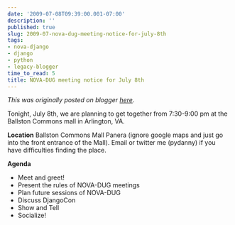 ```yaml
---
date: '2009-07-08T09:39:00.001-07:00'
description: ''
published: true
slug: 2009-07-nova-dug-meeting-notice-for-july-8th
tags:
- nova-django
- django
- python
- legacy-blogger
time_to_read: 5
title: NOVA-DUG meeting notice for July 8th
---
```


*This was originally posted on blogger [here](https://pydanny.blogspot.com/2009/07/nova-dug-meeting-notice-for-july-8th.html)*.

Tonight, July 8th, we are planning to get together from 7:30-9:00 pm at the Ballston Commons mall in Arlington, VA.

<span style="font-weight: bold;">Location</span>
Ballston Commons Mall Panera (ignore google maps and just go into the front entrance of the Mall). Email or twitter me (pydanny) if you have difficulties finding the place.

<span style="font-weight: bold;">Agenda</span>


- Meet and greet!
-  Present the rules of NOVA-DUG meetings
-  Plan future sessions of NOVA-DUG
-  Discuss DjangoCon
-  Show and Tell
- Socialize!

